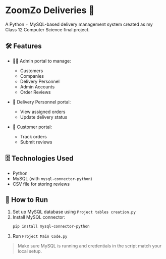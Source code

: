 # ZoomZo Deliveries 🚚

A Python + MySQL-based delivery management system created as my Class 12 Computer Science final project.

## 🛠️ Features

- 👨‍💼 Admin portal to manage:
  - Customers
  - Companies
  - Delivery Personnel
  - Admin Accounts
  - Order Reviews

- 🚚 Delivery Personnel portal:
  - View assigned orders
  - Update delivery status

- 🧍 Customer portal:
  - Track orders
  - Submit reviews

## 🗄️ Technologies Used
- Python
- MySQL (with `mysql-connector-python`)
- CSV file for storing reviews

## 🧾 How to Run
1. Set up MySQL database using `Project tables creation.py`
2. Install MySQL connector:
   ```bash
   pip install mysql-connector-python
   ```
3. Run `Project Main Code.py`

> Make sure MySQL is running and credentials in the script match your local setup.


